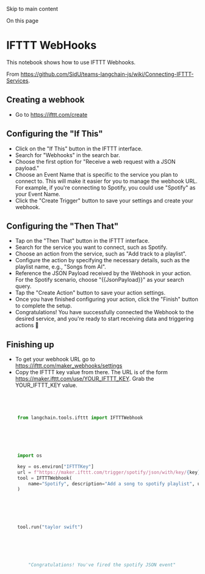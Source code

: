 

Skip to main content

On this page

# IFTTT WebHooks

This notebook shows how to use IFTTT Webhooks.

From https://github.com/SidU/teams-langchain-js/wiki/Connecting-IFTTT-Services.

## Creating a webhook​

  * Go to https://ifttt.com/create

## Configuring the "If This"​

  * Click on the "If This" button in the IFTTT interface.
  * Search for "Webhooks" in the search bar.
  * Choose the first option for "Receive a web request with a JSON payload."
  * Choose an Event Name that is specific to the service you plan to connect to. This will make it easier for you to manage the webhook URL. For example, if you're connecting to Spotify, you could use "Spotify" as your Event Name.
  * Click the "Create Trigger" button to save your settings and create your webhook.

## Configuring the "Then That"​

  * Tap on the "Then That" button in the IFTTT interface.
  * Search for the service you want to connect, such as Spotify.
  * Choose an action from the service, such as "Add track to a playlist".
  * Configure the action by specifying the necessary details, such as the playlist name, e.g., "Songs from AI".
  * Reference the JSON Payload received by the Webhook in your action. For the Spotify scenario, choose "{{JsonPayload}}" as your search query.
  * Tap the "Create Action" button to save your action settings.
  * Once you have finished configuring your action, click the "Finish" button to complete the setup.
  * Congratulations! You have successfully connected the Webhook to the desired service, and you're ready to start receiving data and triggering actions 🎉

## Finishing up​

  * To get your webhook URL go to https://ifttt.com/maker_webhooks/settings
  * Copy the IFTTT key value from there. The URL is of the form https://maker.ifttt.com/use/YOUR_IFTTT_KEY. Grab the YOUR_IFTTT_KEY value.

```python




    from langchain.tools.ifttt import IFTTTWebhook



```


```python




    import os

    key = os.environ["IFTTTKey"]
    url = f"https://maker.ifttt.com/trigger/spotify/json/with/key/{key}"
    tool = IFTTTWebhook(
        name="Spotify", description="Add a song to spotify playlist", url=url
    )



```


```python




    tool.run("taylor swift")



```


```python




        "Congratulations! You've fired the spotify JSON event"



```
